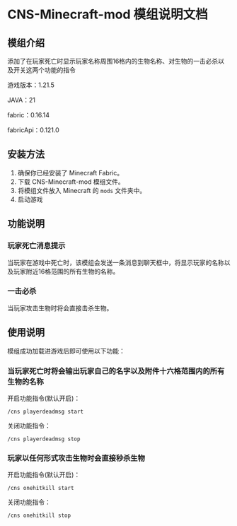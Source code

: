 # CNS-Minecraft-mod 模组说明文档

## 模组介绍

添加了在玩家死亡时显示玩家名称周围16格内的生物名称、对生物的一击必杀以及开关这两个功能的指令

游戏版本：1.21.5

JAVA：21

fabric：0.16.14

fabricApi：0.121.0

## 安装方法

1. 确保你已经安装了 Minecraft Fabric。
2. 下载 CNS-Minecraft-mod 模组文件。
3. 将模组文件放入 Minecraft 的 `mods` 文件夹中。
4. 启动游戏

## 功能说明

### 玩家死亡消息提示

当玩家在游戏中死亡时，该模组会发送一条消息到聊天框中，将显示玩家的名称以及玩家附近16格范围的所有生物的名称。

### 一击必杀

当玩家攻击生物时将会直接击杀生物。

## 使用说明
模组成功加载进游戏后即可使用以下功能：

### 当玩家死亡时将会输出玩家自己的名字以及附件十六格范围内的所有生物的名称

开启功能指令(默认开启)：
```
/cns playerdeadmsg start 
```
关闭功能指令：
```
/cns playerdeadmsg stop
```

### 玩家以任何形式攻击生物时会直接秒杀生物


开启功能指令(默认开启)：
```
/cns onehitkill start
```
关闭功能指令：
```
/cns onehitkill stop
```


